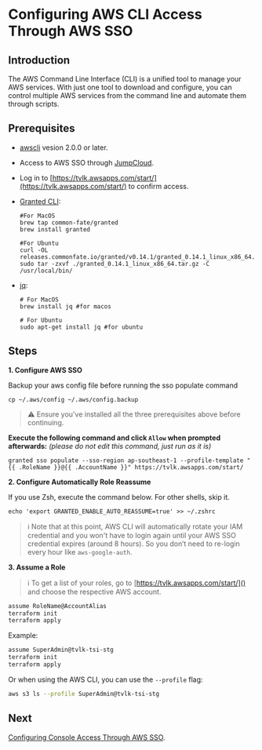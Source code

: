 # Configuring AWS CLI Access Through AWS SSO

## Introduction

The AWS Command Line Interface (CLI) is a unified tool to manage your AWS services. With just one tool to download and configure, you can control multiple AWS services from the command line and automate them through scripts.

## Prerequisites

- [awscli](https://docs.aws.amazon.com/cli/latest/userguide/getting-started-install.html) vesion 2.0.0 or later.

- Access to AWS SSO through [JumpCloud](https://console.jumpcloud.com/login#/).

- Log in to [https://tvlk.awsapps.com/start/](https://tvlk.awsapps.com/start/) to confirm access. 

- [Granted CLI](https://docs.commonfate.io/granted/getting-started): 

  ```
  #For MacOS
  brew tap common-fate/granted
  brew install granted

  #For Ubuntu
  curl -OL releases.commonfate.io/granted/v0.14.1/granted_0.14.1_linux_x86_64.tar.gz
  sudo tar -zxvf ./granted_0.14.1_linux_x86_64.tar.gz -C /usr/local/bin/
  ```

- [jq](https://jqlang.github.io/jq/):

  ```
  # For MacOS
  brew install jq #for macos

  # For Ubuntu
  sudo apt-get install jq #for ubuntu
  ```

## Steps

**1. Configure AWS SSO**

Backup your aws config file before running the sso populate command

```
cp ~/.aws/config ~/.aws/config.backup
```

> ⚠️ Ensure you've installed all the three prerequisites above before continuing.

**Execute the following command and click `Allow` when prompted afterwards:**
_(please do not edit this command, just run as it is)_

```
granted sso populate --sso-region ap-southeast-1 --profile-template "{{ .RoleName }}@{{ .AccountName }}" https://tvlk.awsapps.com/start/
```

**2. Configure Automatically Role Reassume**

If you use Zsh, execute the command below. For other shells, skip it.  

```
echo 'export GRANTED_ENABLE_AUTO_REASSUME=true' >> ~/.zshrc
```

> ℹ️ Note that at this point, AWS CLI will automatically rotate your IAM credential and you won't have to login again until your AWS SSO credential expires (around 8 hours). So you don’t need to re-login every hour like `aws-google-auth`.

**3. Assume a Role**

> ℹ️ To get a list of your roles, go to [https://tvlk.awsapps.com/start/]() and choose the respective AWS account.

```bash
assume RoleName@AccountAlias
terraform init
terraform apply
```

Example: 

```bash
assume SuperAdmin@tvlk-tsi-stg
terraform init
terraform apply
```

Or when using the AWS CLI, you can use the `--profile` flag:

```bash
aws s3 ls --profile SuperAdmin@tvlk-tsi-stg
```

## Next

[Configuring Console Access Through AWS SSO](../../console/configuring-aws-console-access-through-aws-sso/README.md).

